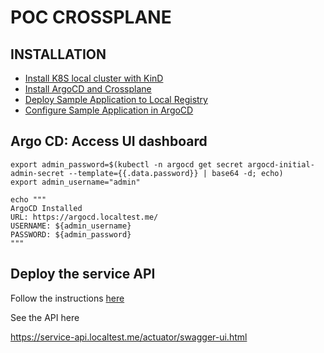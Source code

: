 # POC CROSSPLANE

## INSTALLATION

* [Install K8S local cluster with KinD](doc/01_K8S_LOCAL_CLUSTER_KIND.md)
* [Install ArgoCD and Crossplane](doc/02_INSTALL_CROSSPLANE.md)
* [Deploy Sample Application to Local Registry](doc/03_SAMPLE_APPLICATION_BUILD_LOCAL_REGISTRY.md)
* [Configure Sample Application in ArgoCD](doc/04_SAMPLE_APPLICATION_CONFIGURE_ARGOCD.md)

## Argo CD: Access UI dashboard
```shell
export admin_password=$(kubectl -n argocd get secret argocd-initial-admin-secret --template={{.data.password}} | base64 -d; echo)
export admin_username="admin"

echo """
ArgoCD Installed
URL: https://argocd.localtest.me/
USERNAME: ${admin_username}
PASSWORD: ${admin_password}
"""
```

## Deploy the service API

Follow the instructions [here](doc/03_DEPLOY_SERVICE_API.md)

See the API here

https://service-api.localtest.me/actuator/swagger-ui.html
